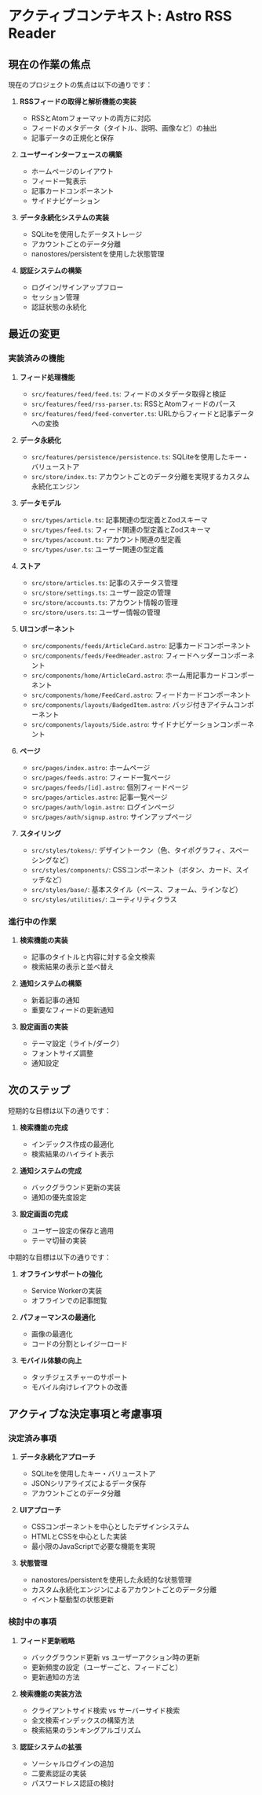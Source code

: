 # アクティブコンテキスト: Astro RSS Reader

## 現在の作業の焦点

現在のプロジェクトの焦点は以下の通りです：

1. **RSSフィードの取得と解析機能の実装**
   - RSSとAtomフォーマットの両方に対応
   - フィードのメタデータ（タイトル、説明、画像など）の抽出
   - 記事データの正規化と保存

2. **ユーザーインターフェースの構築**
   - ホームページのレイアウト
   - フィード一覧表示
   - 記事カードコンポーネント
   - サイドナビゲーション

3. **データ永続化システムの実装**
   - SQLiteを使用したデータストレージ
   - アカウントごとのデータ分離
   - nanostores/persistentを使用した状態管理

4. **認証システムの構築**
   - ログイン/サインアップフロー
   - セッション管理
   - 認証状態の永続化

## 最近の変更

### 実装済みの機能

1. **フィード処理機能**
   - `src/features/feed/feed.ts`: フィードのメタデータ取得と検証
   - `src/features/feed/rss-parser.ts`: RSSとAtomフィードのパース
   - `src/features/feed/feed-converter.ts`: URLからフィードと記事データへの変換

2. **データ永続化**
   - `src/features/persistence/persistence.ts`: SQLiteを使用したキー・バリューストア
   - `src/store/index.ts`: アカウントごとのデータ分離を実現するカスタム永続化エンジン

3. **データモデル**
   - `src/types/article.ts`: 記事関連の型定義とZodスキーマ
   - `src/types/feed.ts`: フィード関連の型定義とZodスキーマ
   - `src/types/account.ts`: アカウント関連の型定義
   - `src/types/user.ts`: ユーザー関連の型定義

4. **ストア**
   - `src/store/articles.ts`: 記事のステータス管理
   - `src/store/settings.ts`: ユーザー設定の管理
   - `src/store/accounts.ts`: アカウント情報の管理
   - `src/store/users.ts`: ユーザー情報の管理

5. **UIコンポーネント**
   - `src/components/feeds/ArticleCard.astro`: 記事カードコンポーネント
   - `src/components/feeds/FeedHeader.astro`: フィードヘッダーコンポーネント
   - `src/components/home/ArticleCard.astro`: ホーム用記事カードコンポーネント
   - `src/components/home/FeedCard.astro`: フィードカードコンポーネント
   - `src/components/layouts/BadgedItem.astro`: バッジ付きアイテムコンポーネント
   - `src/components/layouts/Side.astro`: サイドナビゲーションコンポーネント

6. **ページ**
   - `src/pages/index.astro`: ホームページ
   - `src/pages/feeds.astro`: フィード一覧ページ
   - `src/pages/feeds/[id].astro`: 個別フィードページ
   - `src/pages/articles.astro`: 記事一覧ページ
   - `src/pages/auth/login.astro`: ログインページ
   - `src/pages/auth/signup.astro`: サインアップページ

7. **スタイリング**
   - `src/styles/tokens/`: デザイントークン（色、タイポグラフィ、スペーシングなど）
   - `src/styles/components/`: CSSコンポーネント（ボタン、カード、スイッチなど）
   - `src/styles/base/`: 基本スタイル（ベース、フォーム、ラインなど）
   - `src/styles/utilities/`: ユーティリティクラス

### 進行中の作業

1. **検索機能の実装**
   - 記事のタイトルと内容に対する全文検索
   - 検索結果の表示と並べ替え

2. **通知システムの構築**
   - 新着記事の通知
   - 重要なフィードの更新通知

3. **設定画面の実装**
   - テーマ設定（ライト/ダーク）
   - フォントサイズ調整
   - 通知設定

## 次のステップ

短期的な目標は以下の通りです：

1. **検索機能の完成**
   - インデックス作成の最適化
   - 検索結果のハイライト表示

2. **通知システムの完成**
   - バックグラウンド更新の実装
   - 通知の優先度設定

3. **設定画面の完成**
   - ユーザー設定の保存と適用
   - テーマ切替の実装

中期的な目標は以下の通りです：

1. **オフラインサポートの強化**
   - Service Workerの実装
   - オフラインでの記事閲覧

2. **パフォーマンスの最適化**
   - 画像の最適化
   - コードの分割とレイジーロード

3. **モバイル体験の向上**
   - タッチジェスチャーのサポート
   - モバイル向けレイアウトの改善

## アクティブな決定事項と考慮事項

### 決定済み事項

1. **データ永続化アプローチ**
   - SQLiteを使用したキー・バリューストア
   - JSONシリアライズによるデータ保存
   - アカウントごとのデータ分離

2. **UIアプローチ**
   - CSSコンポーネントを中心としたデザインシステム
   - HTMLとCSSを中心とした実装
   - 最小限のJavaScriptで必要な機能を実現

3. **状態管理**
   - nanostores/persistentを使用した永続的な状態管理
   - カスタム永続化エンジンによるアカウントごとのデータ分離
   - イベント駆動型の状態更新

### 検討中の事項

1. **フィード更新戦略**
   - バックグラウンド更新 vs ユーザーアクション時の更新
   - 更新頻度の設定（ユーザーごと、フィードごと）
   - 更新通知の方法

2. **検索機能の実装方法**
   - クライアントサイド検索 vs サーバーサイド検索
   - 全文検索インデックスの構築方法
   - 検索結果のランキングアルゴリズム

3. **認証システムの拡張**
   - ソーシャルログインの追加
   - 二要素認証の実装
   - パスワードレス認証の検討
